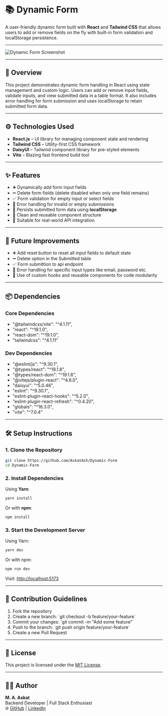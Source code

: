 # 📚 Dynamic Form

A user-friendly dynamic form built with **React** and **Tailwind CSS** that allows users to add or remove fields on the fly with built-in form validation and localStorage persistence.

---

<img src="https://i.ibb.co/prv81BVH/Screenshot-2025-07-20-233511.png" alt="Dynamic Form Screenshot"/>

---

## 🚀 Overview

This project demonstrates dynamic form handling in React using state management and custom logic. Users can add or remove input fields, validate inputs, and view submitted data in a table format. It also includes error handling for form submission and uses localStorage to retain submitted form data.

---

## ⚙️ Technologies Used

- **React.js** – UI library for managing component state and rendering
- **Tailwind CSS** – Utility-first CSS framework
- **DaisyUI** – Tailwind component library for pre-styled elements
- **Vite** – Blazing fast frontend build tool

---

## ✨ Features

- ➕ Dynamically add form input fields
- ➖ Delete form fields (delete disabled when only one field remains)
- ✅ Form validation for empty input or select fields
- 🚨 Error handling for invalid or empty submissions
- 💾 Persists submitted form data using **localStorage**
- 🧩 Clean and reusable component structure
- 🎯 Suitable for real-world API integration

---

## 🧩 Future Improvements

- ➕ Add reset button to reset all input fields to default state
- ➖ Delete option in the Submitted table
- ✅ Form submittion to api endpoint
- 🚨 Error handling for specific input types like email, password etc.
- 🧩 Use of custom hooks and reusable components for code modularity

---

## 📦 Dependencies

### Core Dependencies

- "@tailwindcss/vite": "^4.1.11",
- "react": "^19.1.0",
- "react-dom": "^19.1.0",
- "tailwindcss": "^4.1.11"

### Dev Dependencies

- "@eslint/js": "^9.30.1",
- "@types/react": "^19.1.8",
- "@types/react-dom": "^19.1.6",
- "@vitejs/plugin-react": "^4.6.0",
- "daisyui": "^5.0.46",
- "eslint": "^9.30.1",
- "eslint-plugin-react-hooks": "^5.2.0",
- "eslint-plugin-react-refresh": "^0.4.20",
- "globals": "^16.3.0",
- "vite": "^7.0.4"

---

## 🛠️ Setup Instructions

### 1. Clone the Repository

```bash
git clone https://github.com/AskatAsh/Dynamic-Form
cd Dynamic-Form
```

### 2. Install Dependencies

Using **Yarn**:

```bash
yarn install
```

Or with **npm**:

```bash
npm install
```

### 3. Start the Development Server

Using Yarn:

```bash
yarn dev
```

Or with npm:

```bash
npm run dev
```

Visit: [http://localhost:5173](http://localhost:5173)

---

## 🤝 Contribution Guidelines

1. Fork the repository
2. Create a new branch: \`git checkout -b feature/your-feature\`
3. Commit your changes: \`git commit -m "Add some feature"\`
4. Push to the branch: \`git push origin feature/your-feature\`
5. Create a new Pull Request

---

## 📄 License

This project is licensed under the [MIT License](LICENSE).

---

## 👨‍💻 Author

**M. A. Askat**  
Backend Developer | Full Stack Enthusiast  
🌐 [GitHub](https://github.com/AskatAsh) | [LinkedIn](https://linkedin.com/in/m-a-askat)
